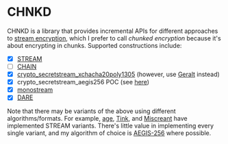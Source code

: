 # CHNKD
CHNKD is a library that provides incremental APIs for different approaches to [stream encryption](https://eprint.iacr.org/2015/189), which I prefer to call *chunked encryption* because it's about encrypting in chunks. Supported constructions include:

- [x] [STREAM](https://eprint.iacr.org/2015/189)
- [ ] [CHAIN](https://eprint.iacr.org/2015/189)
- [x] [crypto_secretstream_xchacha20poly1305](https://doc.libsodium.org/secret-key_cryptography/secretstream) (however, use [Geralt](https://www.geralt.xyz/authenticated-encryption/stream-and-file-encryption) instead)
- [x] crypto_secretstream_aegis256 POC (see [here](https://github.com/samuel-lucas6/crypto-secretstream-aegis256))
- [x] [monostream](https://monocypher.org/manual/aead)
- [x] [DARE](https://github.com/minio/sio)

Note that there may be variants of the above using different algorithms/formats. For example, [age](https://github.com/C2SP/C2SP/blob/main/age.md), [Tink](https://developers.google.com/tink/wire-format#streaming_aead), and [Miscreant](https://github.com/miscreant/meta/wiki/STREAM) have implemented STREAM variants. There's little value in implementing every single variant, and my algorithm of choice is [AEGIS-256](https://datatracker.ietf.org/doc/html/draft-irtf-cfrg-aegis-aead) where possible.
